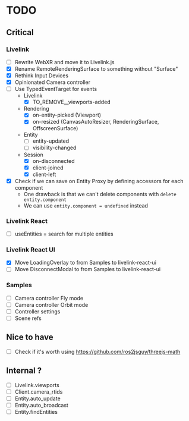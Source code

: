 # TODO

## Critical

### Livelink

- [ ] Rewrite WebXR and move it to Livelink.js
- [x] Rename RemoteRenderingSurface to something without "Surface"
- [x] Rethink Input Devices
- [x] Opinionated Camera controller
- [ ] Use TypedEventTarget for events
    - Livelink
        - [x] TO_REMOVE\_\_viewports-added
    - Rendering
        - [x] on-entity-picked (Viewport)
        - [x] on-resized (CanvasAutoResizer, RenderingSurface, OffscreenSurface)
    - Entity
        - [ ] entity-updated
        - [ ] visibility-changed
    - Session
        - [x] on-disconnected
        - [x] client-joined
        - [x] client-left
- [x] Check if we can save on Entity Proxy by defining accessors for each component
    - One drawback is that we can't delete components with `delete entity.component`
    - We can use `entity.component = undefined` instead

### Livelink React

- [ ] useEntities = search for multiple entities

### Livelink React UI

- [x] Move LoadingOverlay to from Samples to livelink-react-ui
- [ ] Move DisconnectModal to from Samples to livelink-react-ui

### Samples

- [ ] Camera controller Fly mode
- [ ] Camera controller Orbit mode
- [ ] Controller settings
- [ ] Scene refs

## Nice to have

- [ ] Check if it's worth using https://github.com/ros2jsguy/threejs-math

## Internal ?

- [ ] Livelink.viewports
- [ ] Client.camera_rtids
- [ ] Entity.auto_update
- [ ] Entity.auto_broadcast
- [ ] Entity.findEntities
